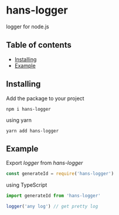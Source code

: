 # hans-logger
logger for node.js

## Table of contents
* [Installing](#installing)
* [Example](#example)

<a name="installing"><h2>Installing</h2></a>
Add the package to your project
```
npm i hans-logger
```
using yarn
```
yarn add hans-logger
```


<a name="example"><h2>Example</h2></a>

Export *logger* from *hans-logger*

```javascript
const generateId = require('hans-logger')
```
using TypeScript
```typescript
import generateId from 'hans-logger'
```  

```typescript
logger('any log') // get pretty log
```
